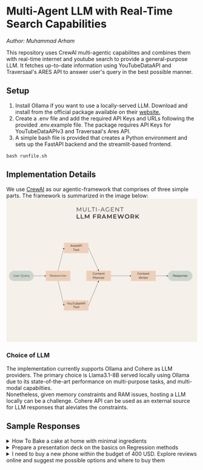 # Multi-Agent LLM with Real-Time Search Capabilities

_Author: Muhammad Arham_

<p>This repository uses CrewAI multi-agentic capabilites and combines them with real-time internet and youtube search to provide a general-purpose LLM. It fetches up-to-date information using YouTubeDataAPI and Traversaal's ARES API to answer user's query in the best possible manner.
</p>

## Setup

1. Install Ollama if you want to use a locally-served LLM. Download and install from the official package available on their <a href="https://ollama.com/">website.</a>
2. Create a .env file and add the required API Keys and URLs following the provided .env.example file. The package requires API Keys for YouTubeDataAPIv3 and Traversaal's Ares API.
3. A simple bash file is provided that creates a Python environment and sets up the FastAPI backend and the streamlit-based frontend.

```
bash runfile.sh
```

## Implementation Details

We use <a href="https://docs.crewai.com/">CrewAI</a> as our agentic-framework that comprises of three simple parts. The framework is summarized in the image below:<br>
<img src="assets/flowchart.png" alt="Multi-agent Framework Flowchart"></img>
<br>

### Choice of LLM

The implementation currently supports Ollama and Cohere as LLM providers.
The primary choice is Llama3.1-8B served locally using Ollama due to its state-of-the-art performance on multi-purpose tasks, and multi-modal capabilties.
<br>Nonetheless, given memory constraints and RAM issues, hosting a LLM locally can be a challenge. Cohere API can be used as an external source for LLM responses that aleviates the constraints.

## Sample Responses

<details>
    <summary>How To Bake a cake at home with minimal ingredients</summary>
    Baking a Simple Cake at Home: A Step-by-Step Guide
1. Introduction

Welcome to the world of home baking! In this guide, we'll show you how to create a delicious and simple cake using everyday ingredients. Whether you're a beginner or an experienced baker, this recipe is a great way to enjoy a homemade treat without any complexity. 2. Ingredients and Their Quantities

For this recipe, you will need the following:

    2 cups (240g) of all-purpose flour: The base of your cake, providing structure and texture.
    1 teaspoon baking powder: A leavening agent to help the cake rise.
    1/2 teaspoon baking soda: Another leavening agent for a lighter texture.
    1/2 cup (100g) granulated sugar: Sweetens the cake and adds a delightful crunch.
    2 large eggs: Binding agent and contributes to the cake's structure.
    1/2 cup (120ml) vegetable oil: Moisturizes the cake and ensures a tender crumb.
    1 cup (240ml) milk: Provides moisture and helps combine the ingredients.
    1 teaspoon vanilla extract: Adds a classic, sweet flavor.

3. Step-by-Step Baking Instructions

    Preheat and Prepare: Start by preheating your oven to 350°F (180°C). Grease and flour a 9-inch (23 cm) round cake pan to prevent sticking.
    Mix Dry Ingredients: In a large mixing bowl, combine the flour, baking powder, and baking soda. Whisk until well blended.
    Combine Wet Ingredients: In a separate bowl, whisk together the sugar, eggs, oil, milk, and vanilla extract. Mix until you have a smooth, uniform consistency.
    Combine and Mix: Slowly pour the wet ingredients into the dry ingredients, stirring as you go. Mix until you achieve a smooth batter, being careful not to overmix.
    Bake: Pour the batter into the prepared cake pan and smooth the top. Bake for 30-35 minutes. The cake is done when a toothpick inserted into the center comes out clean.
    Cool and Enjoy: Let the cake cool in the pan for a few minutes, then transfer to a wire rack to cool completely. Serve and enjoy!

4. Baking Tips and Tricks

    Temperature Matters: Preheat your oven accurately and use room temperature ingredients for the best results. This ensures even baking and a consistent texture.
    Avoid Overmixing: Overmixing can lead to a tough cake. Mix until the ingredients are combined, but don't overdo it.
    Test for Doneness: Always use a toothpick to check if your cake is baked through. Insert it into the center, and if it comes out clean, your cake is ready!

5. Variations and Creative Ideas

    Flavor Boost: Add a pinch of salt to enhance the overall flavor.
    Flavor Twists: Experiment with different extracts like almond or lemon for a unique taste experience.
    Texture Add-Ins: Fold in chopped nuts or chocolate chips for a delightful crunch and extra flavor.
    Serving Suggestions: Dust with powdered sugar or top with whipped cream for a simple yet elegant presentation.

6. Conclusion

Baking a simple cake at home is an enjoyable and accessible activity. With this guide, you can create a delicious treat with minimal ingredients and effort. Remember, baking is an art, and with practice, you can master it. Enjoy your homemade cake and the satisfaction of creating something special!

Happy baking, and may your kitchen be filled with the aroma of freshly baked goodness!

</details>

<details>
    <summary>Prepare a presentation deck on the basics on Regression methods</summary>
Basics of Regression Methods
Introduction

Regression analysis is a fundamental statistical technique used to understand and predict relationships between variables. It is a powerful tool for data scientists and analysts, offering insights into various real-world scenarios.
Understanding Regression
Definition

Regression is a statistical method to model the relationship between a dependent variable (target) and one or more independent variables (predictors). The goal is to estimate the impact of changes in the independent variables on the dependent variable.
Types of Regression Methods

    Simple Regression:
        This method focuses on the relationship between a single dependent and independent variable.
        Use Case: Analyzing basic relationships, e.g., sales revenue as a function of advertising spend.

    Multiple Regression:
        Multiple regression extends the analysis to include multiple independent variables.
        Application: Predicting house prices based on factors like location, size, and age.

    Linear Regression:
        Assumes a linear relationship between variables, represented by a straight line.
        Ideal for simple scenarios where the relationship is linear.

    Multiple Linear Regression:
        Combines multiple independent variables with a linear relationship.
        Use: Predicting outcomes influenced by multiple factors, e.g., student performance based on study hours and class attendance.

    Logistic Regression:
        Suitable for categorical or binary dependent variables.
        Predicts probabilities, e.g., whether a customer will churn or not.

    Ridge and Lasso Regression:
        Ridge and Lasso are regularization techniques for multiple regression.
        Ridge regression handles multicollinearity by adding a degree of bias.
        Lasso regression performs feature selection by shrinking less important coefficients to zero.

    Polynomial Regression:
        Models non-linear relationships by adding higher-order terms to the equation.
        Useful when the relationship is not linear.

Choosing the Right Regression Method

    Simple vs. Multiple: The choice depends on the number of independent variables. Simple regression is for single-variable analysis, while multiple regression handles multiple predictors.
    Linear vs. Non-Linear: Linear regression is suitable for linear relationships, while polynomial regression captures non-linear patterns.
    Regularization: Ridge and Lasso regression are used to address issues like multicollinearity and feature selection in multiple regression models.

Conclusion

Regression methods are essential in data analysis and predictive modeling. Understanding the various types and their applications is key to effective model building. Further exploration can lead to advanced techniques, such as machine learning algorithms, and practical applications in various fields.
References

    Indeed
    Analytics Vidhya
    GeeksforGeeks

This presentation offers a concise overview of regression methods. For a comprehensive understanding, further study, including practical examples and mathematical formulations, is recommended.

</details>

<details>
    <summary>I need to buy a new phone within the budget of 400 USD. Explore reviews online and suggest me possible options and where to buy them</summary>
Phone Recommendations Under $400
1. Introduction

If you're in the market for a new smartphone and have set a budget of $400, you're in luck! This price range offers a variety of options that combine affordability with impressive features. In this guide, we'll explore some of the top choices available, helping you make an informed decision. 2. Budget-Friendly Options
Samsung Galaxy A14

The Samsung Galaxy A14 is a highly sought-after device in this category. It boasts a 6.6-inch HD+ display, providing a spacious viewing experience. The 50MP main camera captures stunning images, and the 5000mAh battery ensures you can use your phone all day without worrying about running out of power. It runs on the latest Android 13 OS and comes in various colors to suit your style.
Google Pixel 6a

Google's Pixel 6a is another excellent choice for those seeking a balance between performance and affordability. It features a 6.1-inch FHD+ display, delivering crisp visuals. The 12MP dual-pixel rear camera is renowned for its exceptional image quality, and the 4410mAh battery keeps the phone running smoothly throughout the day. The Pixel 6a runs on Android 12 and offers a seamless user experience.
Motorola Moto G Stylus 5G

For those seeking a unique feature, the Motorola Moto G Stylus 5G is a standout option. It comes with a built-in stylus, perfect for creative professionals and note-takers. The 6.8-inch FHD+ display provides ample screen real estate, and the 50MP main camera captures detailed photos. The 5000mAh battery ensures you can use the stylus for extended periods without worrying about battery life. 3. Key Features and Specifications
Model Display Camera Battery Storage
Samsung Galaxy A14 6.6-inch HD+ 50MP main camera 5000mAh 64GB/128GB
Google Pixel 6a 6.1-inch FHD+ 12MP dual-pixel 4410mAh 128GB
Motorola Moto G Stylus 5G 6.8-inch FHD+ 50MP main camera 5000mAh 128GB 4. Online Reviews and Ratings

These phones have garnered positive feedback from reputable sources:

    Samsung Galaxy A14: TechRadar applauds its battery life and vibrant display, while Android Central praises its performance and camera.
    Google Pixel 6a: Trusted Reviews and Android Authority commend its camera quality and value, respectively.
    Moto G Stylus 5G: CNET and PCMag highlight its display, stylus, performance, and battery life.

5. Where to Buy

You can purchase these phones from popular online retailers like Amazon, Best Buy, and the official brand websites. Additionally, carrier stores such as Verizon, AT&T, and T-Mobile often offer deals and promotions, making them worth exploring. 6. Conclusion
With a $400 budget, you have access to a diverse range of high-quality smartphones. The Samsung Galaxy A14, Google Pixel 6a, and Motorola Moto G Stylus 5G excel in performance, features, and value. Online reviews validate their strengths, and you can conveniently buy them from various sources. Remember to consider your specific needs and preferences when making your decision. Happy shopping, and enjoy your new smartphone!

</details>
